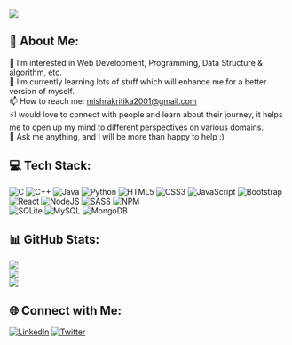 <img src="https://user-images.githubusercontent.com/67709501/181092204-d3013b71-4b0f-4855-bb4b-5709477bd30c.png" >

## 💫 About Me:

👀 I’m interested in Web Development, Programming, Data Structure & algorithm, etc.<br>
🌱 I’m currently learning lots of stuff which will enhance me for a better version of myself.<br>
📫 How to reach me: mishrakritika2001@gmail.com<br>
⚡I would love to connect with people and learn about their journey, it helps me to open up my mind to different perspectives on various domains.<br>
💬 Ask me anything, and I will be more than happy to help :)

## 💻 Tech Stack:
![C](https://img.shields.io/badge/c-%2300599C.svg?style=for-the-badge&logo=c&logoColor=white)
![C++](https://img.shields.io/badge/c++-%2300599C.svg?style=for-the-badge&logo=c%2B%2B&logoColor=white)
![Java](https://img.shields.io/badge/java-%23ED8B00.svg?style=for-the-badge&logo=java&logoColor=white)
![Python](https://img.shields.io/badge/python-3670A0?style=for-the-badge&logo=python&logoColor=ffdd54) 
![HTML5](https://img.shields.io/badge/html5-%23E34F26.svg?style=for-the-badge&logo=html5&logoColor=white)
![CSS3](https://img.shields.io/badge/css3-%231572B6.svg?style=for-the-badge&logo=css3&logoColor=white)
![JavaScript](https://img.shields.io/badge/javascript-%23323330.svg?style=for-the-badge&logo=javascript&logoColor=%23F7DF1E) 
![Bootstrap](https://img.shields.io/badge/bootstrap-%23563D7C.svg?style=for-the-badge&logo=bootstrap&logoColor=white) 
![React](https://img.shields.io/badge/react-%2320232a.svg?style=for-the-badge&logo=react&logoColor=%2361DAFB) 
![NodeJS](https://img.shields.io/badge/node.js-6DA55F?style=for-the-badge&logo=node.js&logoColor=white) 
![SASS](https://img.shields.io/badge/SASS-hotpink.svg?style=for-the-badge&logo=SASS&logoColor=white) 
![NPM](https://img.shields.io/badge/NPM-%23000000.svg?style=for-the-badge&logo=npm&logoColor=white)  
![SQLite](https://img.shields.io/badge/sqlite-%2307405e.svg?style=for-the-badge&logo=sqlite&logoColor=white) 
![MySQL](https://img.shields.io/badge/mysql-%2300f.svg?style=for-the-badge&logo=mysql&logoColor=white)
![MongoDB](https://img.shields.io/badge/MongoDB-%234ea94b.svg?style=for-the-badge&logo=mongodb&logoColor=white)

## 📊 GitHub Stats:
![](https://github-readme-stats.vercel.app/api?username=Kritikamishra-16&theme=onedark&hide_border=false&include_all_commits=false&count_private=false)<br/>
![](https://github-readme-streak-stats.herokuapp.com/?user=Kritikamishra-16&theme=onedark&hide_border=false)<br/>
![](https://github-readme-stats.vercel.app/api/top-langs/?username=Kritikamishra-16&theme=onedark&hide_border=false&include_all_commits=false&count_private=false&layout=compact)


## 🌐 Connect with Me:
[![LinkedIn](https://img.shields.io/badge/LinkedIn-%230077B5.svg?logo=linkedin&logoColor=white)](https://linkedin.com/in/kritika-mishra-1608) 
[![Twitter](https://img.shields.io/badge/Twitter-%231DA1F2.svg?logo=Twitter&logoColor=white)](https://twitter.com/Kritika30400321) 


